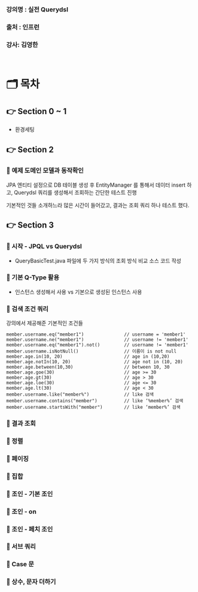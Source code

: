 ### 강의명 : 실전 Querydsl
### 출처  : 인프런
### 강사: 김영한

</br>

# 🗂️ 목차

## 👉 Section 0 ~ 1
- 환경세팅

## 👉 Section 2

### 📌 예제 도메인 모델과 동작확인
JPA 엔티티 설정으로 DB 테이블 생성 후 EntityManager 를 통해서 데이터 insert 하고,
Querydsl 쿼리를 생성해서 조회하는 간단한 테스트 진행

기본적인 것들 소개하느라 많은 시간이 들어갔고, 결과는 조회 쿼리 하나 테스트 했다.

## 👉 Section 3

### 📌 시작 - JPQL vs Querydsl
- QueryBasicTest.java 파일에 두 가지 방식의 조회 방식 비교 소스 코드 작성

### 📌 기본 Q-Type 활용
- 인스턴스 생성해서 사용 vs 기본으로 생성된 인스턴스 사용

### 📌 검색 조건 쿼리
강의에서 제공해준 기본적인 조건들

```
member.username.eq("member1")               // username = 'member1'
member.username.ne("member1")               // username != 'member1'
member.username.eq("member1").not()         // username != 'member1'
member.username.isNotNull()                 // 이름이 is not null
member.age.in(10, 20)                       // age in (10,20)
member.age.notIn(10, 20)                    // age not in (10, 20)
member.age.between(10,30)                   // between 10, 30
member.age.goe(30)                          // age >= 30
member.age.gt(30)                           // age > 30
member.age.loe(30)                          // age <= 30
member.age.lt(30)                           // age < 30
member.username.like("member%")             // like 검색 
member.username.contains("member")          // like ‘%member%’ 검색 
member.username.startsWith("member")        // like ‘member%’ 검색
```

### 📌 결과 조회
### 📌 정렬
### 📌 페이징
### 📌 집합
### 📌 조인 - 기본 조인
### 📌 조인 - on
### 📌 조인 - 페치 조인
### 📌 서브 쿼리
### 📌 Case 문
### 📌 상수, 문자 더하기
